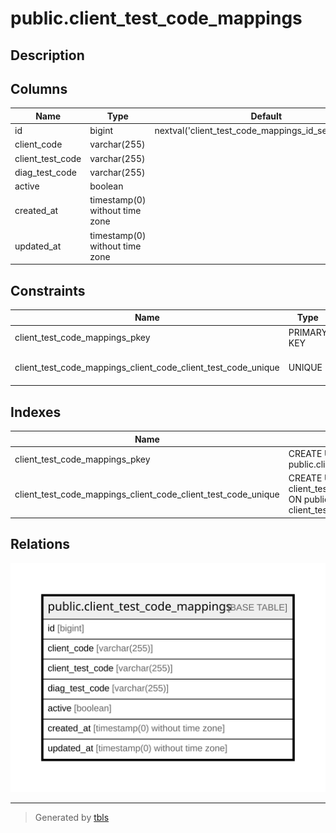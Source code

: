 # public.client_test_code_mappings

## Description

## Columns

| Name | Type | Default | Nullable | Children | Parents | Comment |
| ---- | ---- | ------- | -------- | -------- | ------- | ------- |
| id | bigint | nextval('client_test_code_mappings_id_seq'::regclass) | false |  |  |  |
| client_code | varchar(255) |  | false |  |  |  |
| client_test_code | varchar(255) |  | false |  |  |  |
| diag_test_code | varchar(255) |  | false |  |  |  |
| active | boolean |  | false |  |  |  |
| created_at | timestamp(0) without time zone |  | true |  |  |  |
| updated_at | timestamp(0) without time zone |  | true |  |  |  |

## Constraints

| Name | Type | Definition |
| ---- | ---- | ---------- |
| client_test_code_mappings_pkey | PRIMARY KEY | PRIMARY KEY (id) |
| client_test_code_mappings_client_code_client_test_code_unique | UNIQUE | UNIQUE (client_code, client_test_code) |

## Indexes

| Name | Definition |
| ---- | ---------- |
| client_test_code_mappings_pkey | CREATE UNIQUE INDEX client_test_code_mappings_pkey ON public.client_test_code_mappings USING btree (id) |
| client_test_code_mappings_client_code_client_test_code_unique | CREATE UNIQUE INDEX client_test_code_mappings_client_code_client_test_code_unique ON public.client_test_code_mappings USING btree (client_code, client_test_code) |

## Relations

![er](public.client_test_code_mappings.svg)

---

> Generated by [tbls](https://github.com/k1LoW/tbls)
